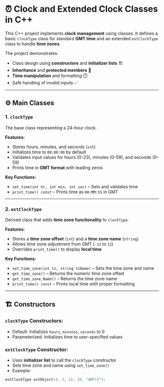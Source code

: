 # ⏰ Clock and Extended Clock Classes in C++

This C++ project implements **clock management** using classes. It defines a basic `clockType` class for standard **GMT time** and an extended `extClockType` class to handle **time zones**.

The project demonstrates:
- Class design using **constructors** and **initializer lists** 🏗️  
- **Inheritance** and **protected members** 🔗  
- **Time manipulation** and formatting ⏱️  
- Safe handling of invalid inputs ✅  

---

## ⚙️ Main Classes

### 1. `clockType`
The base class representing a 24-hour clock.

**Features:**
- Stores hours, minutes, and seconds (`int`)  
- Initializes time to `00:00:00` by default  
- Validates input values for hours (0–23), minutes (0–59), and seconds (0–59)  
- Prints time in **GMT format** with leading zeros  

**Key Functions:**
- `set_time(int hr, int min, int sec)` – Sets and validates time  
- `print_time() const` – Prints time as `HH:MM:SS` in GMT  

---

### 2. `extClockType`
Derived class that adds **time zone functionality** to `clockType`.

**Features:**
- Stores a **time zone offset** (`int`) and a **time zone name** (`string`)  
- Allows time zone adjustment from GMT (`-12` to `12`)  
- Overrides `print_time()` to display **local time**  

**Key Functions:**
- `set_time_zone(int tz, string tzName)` – Sets the time zone and name  
- `get_time_zone()` – Returns the numeric time zone offset  
- `get_time_zone_Name()` – Returns the time zone name  
- `print_time() const` – Prints local time with proper formatting  

---

## 🏗️ Constructors

### `clockType` Constructors:
- Default: Initializes `hours`, `minutes`, `seconds` to 0  
- Parameterized: Initializes time to user-specified values  

### `extClockType` Constructor:
- Uses **initializer list** to call the `clockType` constructor  
- Sets time zone and name using `set_time_zone()`  
- Example:
```cpp
extClockType extObject(4, 3, 12, 10, "GMT+1");

